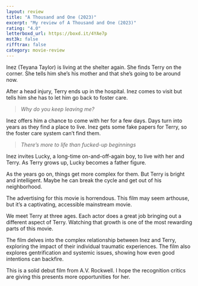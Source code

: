 ```yaml
---
layout: review
title: "A Thousand and One (2023)"
excerpt: "My review of A Thousand and One (2023)"
rating: "4.0"
letterboxd_url: https://boxd.it/4YAe7p
mst3k: false
rifftrax: false
category: movie-review
---
```


Inez (Teyana Taylor) is living at the shelter again. She finds Terry on the corner. She tells him she’s his mother and that she’s going to be around now.

After a head injury, Terry ends up in the hospital. Inez comes to visit but tells him she has to let him go back to foster care.

<blockquote><i>Why do you keep leaving me?</i></blockquote>
Inez offers him a chance to come with her for a few days. Days turn into years as they find a place to live. Inez gets some fake papers for Terry, so the foster care system can’t find them.
<blockquote><i>There’s more to life than fucked-up beginnings</i></blockquote>

Inez invites Lucky, a long-time on-and-off-again boy, to live with her and Terry. As Terry grows up, Lucky becomes a father figure.

As the years go on, things get more complex for them. But Terry is bright and intelligent. Maybe he can break the cycle and get out of his neighborhood.

The advertising for this movie is horrendous. This film may seem arthouse, but it’s a captivating, accessible mainstream movie.

We meet Terry at three ages. Each actor does a great job bringing out a different aspect of Terry. Watching that growth is one of the most rewarding parts of this movie.

The film delves into the complex relationship between Inez and Terry, exploring the impact of their individual traumatic experiences. The film also explores gentrification and systemic issues, showing how even good intentions can backfire.

This is a solid debut film from A.V. Rockwell. I hope the recognition critics are giving this presents more opportunities for her.
